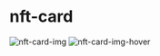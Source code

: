 # nft-card

![nft-card-img](https://user-images.githubusercontent.com/80995860/231928068-90c74d2f-7750-459a-a188-a9cca2c9ce8b.png)
![nft-card-img-hover](https://user-images.githubusercontent.com/80995860/231928083-886458b7-b0e3-4d2f-864d-445802b4efdc.png)
